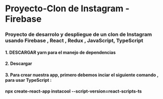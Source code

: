 # Proyecto-Clon de Instagram - Firebase
### Proyecto de desarrolo y despliegue de un clon de Instagram usando Firebase , React , Redux , JavaScript, TypeScript

#### 1. DESCARGAR yarn para el manejo de dependencias
#### 2. Descargar 
#### 3. Para crear nuestra app, primero debemos inciar el siguiente comando , para usar TypeScript : 
#### npx create-react-app instacool --script-version=react-scripts-ts

